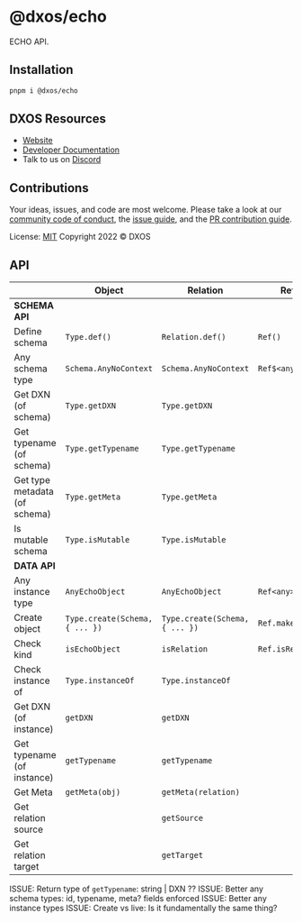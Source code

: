 # @dxos/echo

ECHO API.

## Installation

```bash
pnpm i @dxos/echo
```

## DXOS Resources

- [Website](https://dxos.org)
- [Developer Documentation](https://docs.dxos.org)
- Talk to us on [Discord](https://dxos.org/discord)

## Contributions

Your ideas, issues, and code are most welcome. Please take a look at our [community code of conduct](https://github.com/dxos/dxos/blob/main/CODE_OF_CONDUCT.md), the [issue guide](https://github.com/dxos/dxos/blob/main/CONTRIBUTING.md#submitting-issues), and the [PR contribution guide](https://github.com/dxos/dxos/blob/main/CONTRIBUTING.md#submitting-prs).

License: [MIT](./LICENSE) Copyright 2022 © DXOS

## API

|                               | Object                         | Relation                       | Ref             |
| ----------------------------- | ------------------------------ | ------------------------------ | --------------- |
| **SCHEMA API**                |
| Define schema                 | `Type.def()`                   | `Relation.def()`               | `Ref()`         |
| Any schema type               | `Schema.AnyNoContext`          | `Schema.AnyNoContext`          | `Ref$<any>`     |
| Get DXN (of schema)           | `Type.getDXN`                  | `Type.getDXN`                  |                 |
| Get typename (of schema)      | `Type.getTypename`             | `Type.getTypename`             |                 |
| Get type metadata (of schema) | `Type.getMeta`                 | `Type.getMeta`                 |                 |
| Is mutable schema             | `Type.isMutable`               | `Type.isMutable`               |
| **DATA API**                  |
| Any instance type             | `AnyEchoObject`                | `AnyEchoObject`                | `Ref<any>`      |
| Create object                 | `Type.create(Schema, { ... })` | `Type.create(Schema, { ... })` | `Ref.make(obj)` |
| Check kind                    | `isEchoObject`                 | `isRelation`                   | `Ref.isRef`     |
| Check instance of             | `Type.instanceOf`              | `Type.instanceOf`              |                 |
| Get DXN (of instance)         | `getDXN`                       | `getDXN`                       |                 |
| Get typename (of instance)    | `getTypename`                  | `getTypename`                  |                 |
| Get Meta                      | `getMeta(obj)`                 | `getMeta(relation)`            |                 |
| Get relation source           |                                | `getSource`                    |
| Get relation target           |                                | `getTarget`                    |                 |

ISSUE: Return type of `getTypename`: string | DXN ??
ISSUE: Better any schema types: id, typename, meta? fields enforced
ISSUE: Better any instance types
ISSUE: Create vs live: Is it fundamentally the same thing?
